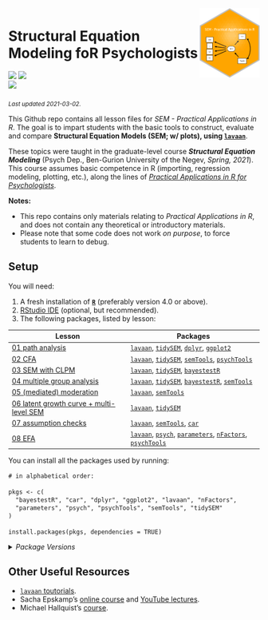
<img src='logo/Hex.png' align="right" height="139" />

# Structural Equation Modeling foR Psychologists

[![](https://img.shields.io/badge/Open%20Educational%20Resources-Compatable-brightgreen)](https://creativecommons.org/about/program-areas/education-oer/)
[![](https://img.shields.io/badge/CC-BY--NC%204.0-lightgray)](http://creativecommons.org/licenses/by-nc/4.0/)  
[![](https://img.shields.io/badge/Language-R-blue)](http://cran.r-project.org/)

<sub>*Last updated 2021-03-02.*</sub>

This Github repo contains all lesson files for *SEM - Practical
Applications in R*. The goal is to impart students with the basic tools
to construct, evaluate and compare **Structural Equation Models (SEM; w/
plots), using [`lavaan`](http://lavaan.ugent.be/)**.

These topics were taught in the graduate-level course ***Structural
Equation Modeling*** (Psych Dep., Ben-Gurion University of the Negev,
*Spring, 2021*). This course assumes basic competence in R (importing,
regression modeling, plotting, etc.), along the lines of [*Practical
Applications in R for
Psychologists*](https://github.com/mattansb/Practical-Applications-in-R-for-Psychologists).

**Notes:**

-   This repo contains only materials relating to *Practical
    Applications in R*, and does not contain any theoretical or
    introductory materials.  
-   Please note that some code does not work *on purpose*, to force
    students to learn to debug.

## Setup

You will need:

1.  A fresh installation of [**`R`**](https://cran.r-project.org/)
    (preferably version 4.0 or above).
2.  [RStudio IDE](https://www.rstudio.com/products/rstudio/download/)
    (optional, but recommended).
3.  The following packages, listed by lesson:

| Lesson                                                                                            | Packages                                                                                                                                                                                                                                                                                            |
|---------------------------------------------------------------------------------------------------|-----------------------------------------------------------------------------------------------------------------------------------------------------------------------------------------------------------------------------------------------------------------------------------------------------|
| [01 path analysis](/01%20path%20analysis)                                                         | [`lavaan`](https://CRAN.R-project.org/package=lavaan), [`tidySEM`](https://CRAN.R-project.org/package=tidySEM), [`dplyr`](https://CRAN.R-project.org/package=dplyr), [`ggplot2`](https://CRAN.R-project.org/package=ggplot2)                                                                        |
| [02 CFA](/02%20CFA)                                                                               | [`lavaan`](https://CRAN.R-project.org/package=lavaan), [`tidySEM`](https://CRAN.R-project.org/package=tidySEM), [`semTools`](https://CRAN.R-project.org/package=semTools), [`psychTools`](https://CRAN.R-project.org/package=psychTools)                                                            |
| [03 SEM with CLPM](/03%20SEM%20with%20CLPM)                                                       | [`lavaan`](https://CRAN.R-project.org/package=lavaan), [`tidySEM`](https://CRAN.R-project.org/package=tidySEM), [`bayestestR`](https://CRAN.R-project.org/package=bayestestR)                                                                                                                       |
| [04 multiple group analysis](/04%20multiple%20group%20analysis)                                   | [`lavaan`](https://CRAN.R-project.org/package=lavaan), [`tidySEM`](https://CRAN.R-project.org/package=tidySEM), [`bayestestR`](https://CRAN.R-project.org/package=bayestestR), [`semTools`](https://CRAN.R-project.org/package=semTools)                                                            |
| [05 (mediated) moderation](/05%20(mediated)%20moderation)                                         | [`lavaan`](https://CRAN.R-project.org/package=lavaan), [`semTools`](https://CRAN.R-project.org/package=semTools)                                                                                                                                                                                    |
| [06 latent growth curve + multi-level SEM](/06%20latent%20growth%20curve%20+%20multi-level%20SEM) | [`lavaan`](https://CRAN.R-project.org/package=lavaan), [`tidySEM`](https://CRAN.R-project.org/package=tidySEM)                                                                                                                                                                                      |
| [07 assumption checks](/07%20assumption%20checks)                                                 | [`lavaan`](https://CRAN.R-project.org/package=lavaan), [`semTools`](https://CRAN.R-project.org/package=semTools), [`car`](https://CRAN.R-project.org/package=car)                                                                                                                                   |
| [08 EFA](/08%20EFA)                                                                               | [`lavaan`](https://CRAN.R-project.org/package=lavaan), [`psych`](https://CRAN.R-project.org/package=psych), [`parameters`](https://CRAN.R-project.org/package=parameters), [`nFactors`](https://CRAN.R-project.org/package=nFactors), [`psychTools`](https://CRAN.R-project.org/package=psychTools) |

You can install all the packages used by running:

    # in alphabetical order:

    pkgs <- c(
      "bayestestR", "car", "dplyr", "ggplot2", "lavaan", "nFactors",
      "parameters", "psych", "psychTools", "semTools", "tidySEM"
    )

    install.packages(pkgs, dependencies = TRUE)

<details>
<summary>
<i>Package Versions</i>
</summary>

The package versions used here:

-   `bayestestR` 0.8.2.1 (*Dev*)
-   `car` 3.0-10 (*CRAN*)
-   `dplyr` 1.0.4 (*CRAN*)
-   `ggplot2` 3.3.3 (*CRAN*)
-   `lavaan` 0.6-7 (*CRAN*)
-   `nFactors` 2.4.1 (*CRAN*)
-   `parameters` 0.12.0 (*CRAN*)
-   `psych` 2.0.12 (*CRAN*)
-   `psychTools` 2.0.8 (*CRAN*)
-   `semTools` 0.5-4 (*CRAN*)
-   `tidySEM` 0.1.6 (*CRAN*)

</details>

## Other Useful Resources

-   [`lavaan` toutorials](http://lavaan.ugent.be/tutorial/index.html).  
-   Sacha Epskamp’s [online course](http://sachaepskamp.com/SEM2020) and
    [YouTube
    lectures](https://www.youtube.com/playlist?list=PLliBbGBc5nn3m8bXQ4CmOep3UmQ_5tVlC).  
-   Michael Hallquist’s
    [course](https://psu-psychology.github.io/psy-597-SEM/).
